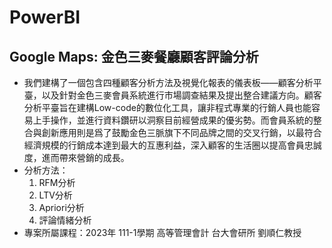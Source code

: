 # PowerBI
## Google Maps: 金色三麥餐廳顧客評論分析
- 我們建構了一個包含四種顧客分析方法及視覺化報表的儀表板——顧客分析平臺，以及針對金色三麥會員系統進行市場調查結果及提出整合建議方向。顧客分析平臺旨在建構Low-code的數位化工具，讓非程式專業的行銷人員也能容易上手操作，並進行資料鑽研以洞察目前經營成果的優劣勢。而會員系統的整合與創新應用則是爲了鼓勵金色三脈旗下不同品牌之間的交叉行銷，以最符合經濟規模的行銷成本達到最大的互惠利益，深入顧客的生活圈以提高會員忠誠度，進而帶來營銷的成長。
- 分析方法：
    1. RFM分析
    2. LTV分析
    3. Apriori分析
    4. 評論情緒分析
- 專案所屬課程：2023年 111-1學期 高等管理會計 台大會研所 劉順仁教授
